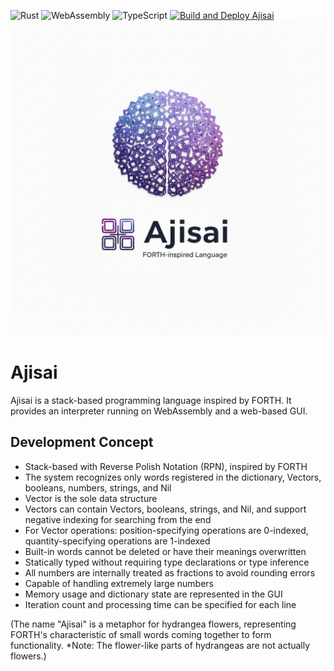 ![Rust](https://img.shields.io/badge/Rust-000000?style=flat&logo=rust&logoColor=white)
![WebAssembly](https://img.shields.io/badge/WebAssembly-654FF0?style=flat&logo=webassembly&logoColor=white)
![TypeScript](https://img.shields.io/badge/TypeScript-3178C6?style=flat&logo=typescript&logoColor=white)
[![Build and Deploy Ajisai](https://github.com/masamoto1982/Ajisai/actions/workflows/build.yml/badge.svg)](https://github.com/masamoto1982/Ajisai/actions/workflows/build.yml)
![Ajisai Logo](public/images/ajisai-logo.png "Ajisai Programming Language Logo")
# Ajisai

Ajisai is a stack-based programming language inspired by FORTH.
It provides an interpreter running on WebAssembly and a web-based GUI.

## Development Concept
- Stack-based with Reverse Polish Notation (RPN), inspired by FORTH
- The system recognizes only words registered in the dictionary, Vectors, booleans, numbers, strings, and Nil
- Vector is the sole data structure
- Vectors can contain Vectors, booleans, strings, and Nil, and support negative indexing for searching from the end
- For Vector operations: position-specifying operations are 0-indexed, quantity-specifying operations are 1-indexed
- Built-in words cannot be deleted or have their meanings overwritten
- Statically typed without requiring type declarations or type inference
- All numbers are internally treated as fractions to avoid rounding errors
- Capable of handling extremely large numbers
- Memory usage and dictionary state are represented in the GUI
- Iteration count and processing time can be specified for each line

(The name "Ajisai" is a metaphor for hydrangea flowers, representing FORTH's characteristic of small words coming together to form functionality. *Note: The flower-like parts of hydrangeas are not actually flowers.)


